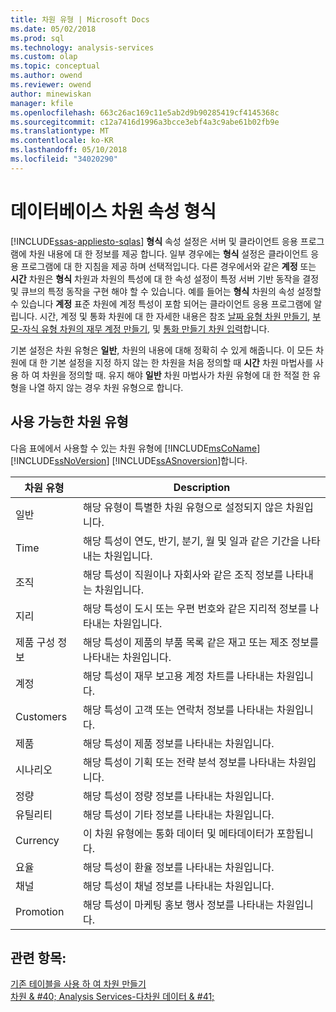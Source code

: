 ```yaml
---
title: 차원 유형 | Microsoft Docs
ms.date: 05/02/2018
ms.prod: sql
ms.technology: analysis-services
ms.custom: olap
ms.topic: conceptual
ms.author: owend
ms.reviewer: owend
author: minewiskan
manager: kfile
ms.openlocfilehash: 663c26ac169c11e5ab2d9b90285419cf4145368c
ms.sourcegitcommit: c12a7416d1996a3bcce3ebf4a3c9abe61b02fb9e
ms.translationtype: MT
ms.contentlocale: ko-KR
ms.lasthandoff: 05/10/2018
ms.locfileid: "34020290"
---
```

# <a name="database-dimension-properties---types"></a>데이터베이스 차원 속성 형식
[!INCLUDE[ssas-appliesto-sqlas](../../includes/ssas-appliesto-sqlas.md)]
  **형식** 속성 설정은 서버 및 클라이언트 응용 프로그램에 차원 내용에 대 한 정보를 제공 합니다. 일부 경우에는 **형식** 설정은 클라이언트 응용 프로그램에 대 한 지침을 제공 하며 선택적입니다. 다른 경우에서와 같은 **계정** 또는 **시간** 차원은 **형식** 차원과 차원의 특성에 대 한 속성 설정이 특정 서버 기반 동작을 결정 및 큐브의 특정 동작을 구현 해야 할 수 있습니다. 예를 들어는 **형식** 차원의 속성 설정할 수 있습니다 **계정** 표준 차원에 계정 특성이 포함 되어는 클라이언트 응용 프로그램에 알립니다. 시간, 계정 및 통화 차원에 대 한 자세한 내용은 참조 [날짜 유형 차원 만들기](../../analysis-services/multidimensional-models/database-dimensions-create-a-date-type-dimension.md), [부모-자식 유형 차원의 재무 계정 만들기](../../analysis-services/multidimensional-models/database-dimensions-finance-account-of-parent-child-type.md), 및 [통화 만들기 차원 입력](../../analysis-services/multidimensional-models/database-dimensions-create-a-currency-type-dimension.md)합니다.  
  
 기본 설정은 차원 유형은 **일반**, 차원의 내용에 대해 정확히 수 있게 해줍니다. 이 모든 차원에 대 한 기본 설정을 지정 하지 않는 한 차원을 처음 정의할 때 **시간** 차원 마법사를 사용 하 여 차원을 정의할 때. 유지 해야 **일반** 차원 마법사가 차원 유형에 대 한 적절 한 유형을 나열 하지 않는 경우 차원 유형으로 합니다.  
  
## <a name="available-dimension-types"></a>사용 가능한 차원 유형  
 다음 표에에서 사용할 수 있는 차원 유형에 [!INCLUDE[msCoName](../../includes/msconame-md.md)] [!INCLUDE[ssNoVersion](../../includes/ssnoversion-md.md)] [!INCLUDE[ssASnoversion](../../includes/ssasnoversion-md.md)]합니다.  
  
|차원 유형|Description|  
|--------------------|-----------------|  
|일반|해당 유형이 특별한 차원 유형으로 설정되지 않은 차원입니다.|  
|Time|해당 특성이 연도, 반기, 분기, 월 및 일과 같은 기간을 나타내는 차원입니다.|  
|조직|해당 특성이 직원이나 자회사와 같은 조직 정보를 나타내는 차원입니다.|  
|지리|해당 특성이 도시 또는 우편 번호와 같은 지리적 정보를 나타내는 차원입니다.|  
|제품 구성 정보|해당 특성이 제품의 부품 목록 같은 재고 또는 제조 정보를 나타내는 차원입니다.|  
|계정|해당 특성이 재무 보고용 계정 차트를 나타내는 차원입니다.|  
|Customers|해당 특성이 고객 또는 연락처 정보를 나타내는 차원입니다.|  
|제품|해당 특성이 제품 정보를 나타내는 차원입니다.|  
|시나리오|해당 특성이 기획 또는 전략 분석 정보를 나타내는 차원입니다.|  
|정량|해당 특성이 정량 정보를 나타내는 차원입니다.|  
|유틸리티|해당 특성이 기타 정보를 나타내는 차원입니다.|  
|Currency|이 차원 유형에는 통화 데이터 및 메타데이터가 포함됩니다.|  
|요율|해당 특성이 환율 정보를 나타내는 차원입니다.|  
|채널|해당 특성이 채널 정보를 나타내는 차원입니다.|  
|Promotion|해당 특성이 마케팅 홍보 행사 정보를 나타내는 차원입니다.|  
  
## <a name="see-also"></a>관련 항목:  
 [기존 테이블을 사용 하 여 차원 만들기](../../analysis-services/multidimensional-models/create-a-dimension-by-using-an-existing-table.md)   
 [차원 & #40; Analysis Services-다차원 데이터 & #41;](../../analysis-services/multidimensional-models-olap-logical-dimension-objects/dimensions-analysis-services-multidimensional-data.md)  
  
  
